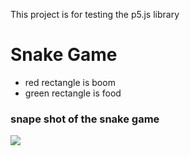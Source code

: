 This project is for testing the p5.js library

# Snake Game
- red rectangle is boom
- green rectangle is food


### snape shot of the snake game
![](snake.png)
